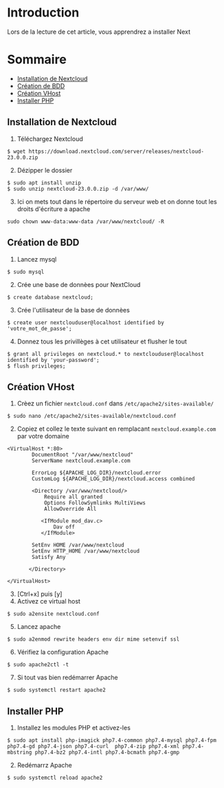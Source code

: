 # Introduction
Lors de la lecture de cet article, vous apprendrez a installer Next

# Sommaire 
- [Installation de Nextcloud](#installation-et-nextcloud)
- [Création de BDD](#création-et-bdd)
- [Création VHost](#création-VHost)
- [Installer PHP](#installer-php)

## Installation de Nextcloud
1) Téléchargez  Nextcloud
```
$ wget https://download.nextcloud.com/server/releases/nextcloud-23.0.0.zip
```
2) Dézipper le dossier
```
$ sudo apt install unzip
$ sudo unzip nextcloud-23.0.0.zip -d /var/www/
```
3) Ici on mets tout dans le répertoire du serveur web et on donne tout les droits d'écriture a apache
```
sudo chown www-data:www-data /var/www/nextcloud/ -R
```

## Création de BDD
1) Lancez mysql
```
$ sudo mysql
```
2) Crée une base de donnèes pour NextCloud
```
$ create database nextcloud;
```
3) Crée l'utilisateur de la base de donnèes
```
$ create user nextclouduser@localhost identified by 'votre_mot_de_passe';
```
4) Donnez tous les privillèges à cet utilisateur et flusher le tout
```
$ grant all privileges on nextcloud.* to nextclouduser@localhost identified by 'your-password';
$ flush privileges;
```
## Création VHost
1) Crèez un fichier `nextcloud.conf` dans `/etc/apache2/sites-available/`
```
$ sudo nano /etc/apache2/sites-available/nextcloud.conf
```
2) Copiez et collez le texte suivant en remplacant `nextcloud.example.com` par votre domaine
```
<VirtualHost *:80>
        DocumentRoot "/var/www/nextcloud"
        ServerName nextcloud.example.com

        ErrorLog ${APACHE_LOG_DIR}/nextcloud.error
        CustomLog ${APACHE_LOG_DIR}/nextcloud.access combined

        <Directory /var/www/nextcloud/>
            Require all granted
            Options FollowSymlinks MultiViews
            AllowOverride All

           <IfModule mod_dav.c>
               Dav off
           </IfModule>

        SetEnv HOME /var/www/nextcloud
        SetEnv HTTP_HOME /var/www/nextcloud
        Satisfy Any

       </Directory>

</VirtualHost>
```
3) [Ctrl+x] puis [y]
4) Activez ce virtual host
```
$ sudo a2ensite nextcloud.conf
```
5) Lancez apache
```
$ sudo a2enmod rewrite headers env dir mime setenvif ssl
```
6) Vérifiez la configuration Apache
```
$ sudo apache2ctl -t
```
7) Si tout vas bien redémarrer Apache
```
$ sudo systemctl restart apache2
```

## Installer PHP

1) Installez les modules PHP et activez-les
```
$ sudo apt install php-imagick php7.4-common php7.4-mysql php7.4-fpm php7.4-gd php7.4-json php7.4-curl  php7.4-zip php7.4-xml php7.4-mbstring php7.4-bz2 php7.4-intl php7.4-bcmath php7.4-gmp
```

2) Redémarrz Apache
```
$ sudo systemctl reload apache2
```
